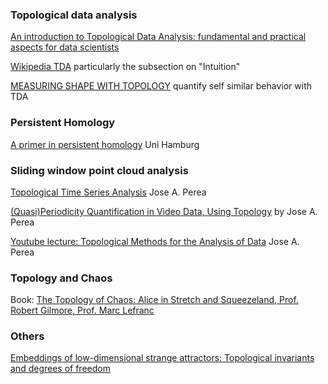 ### Topological data analysis
[An introduction to Topological Data Analysis: fundamental and practical aspects for data scientists](https://arxiv.org/abs/1710.04019)  

[Wikipedia TDA](https://en.wikipedia.org/wiki/Topological_data_analysis)  particularly the subsection on "Intuition" 

[MEASURING SHAPE WITH TOPOLOGY](https://arxiv.org/pdf/1011.2258.pdf) quantify self similar behavior with TDA

### Persistent Homology

[A primer in persistent homology](https://www.math.uni-hamburg.de/projekte/wiam16/slides/Rieck.pdf) Uni Hamburg

### Sliding window point cloud analysis
[Topological Time Series Analysis](https://www.ams.org/journals/notices/201905/rnoti-p686.pdf) Jose A. Perea

[(Quasi)Periodicity Quantification in Video Data, Using Topology](https://arxiv.org/pdf/1704.08382.pdf) by Jose A. Perea

[Youtube lecture: Topological Methods for the Analysis of Data](https://www.youtube.com/watch?v=DZwK2gT-d8g) Jose A. Perea


### Topology and Chaos

Book: [The Topology of Chaos: Alice in Stretch and Squeezeland, Prof. Robert Gilmore, Prof. Marc Lefranc](https://onlinelibrary.wiley.com/doi/book/10.1002/9783527639403)


### Others

[Embeddings of low-dimensional strange attractors: Topological invariants and degrees of freedom](https://doi.org/10.1103/PhysRevE.75.066214)
